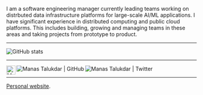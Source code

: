 I am a software engineering manager currently leading teams working on distrbuted data infrastructure platforms for large-scale AI/ML applications. I have significant experience in distributed computing and public cloud platforms. This includes building, growing and managing teams in these areas and taking projects from prototype to product.

---

![GitHub stats](https://github-readme-stats.vercel.app/api?username=manastalukdar&show_icons=true)

<!--&hide_border=true-->

---

<a href="https://www.linkedin.com/in/manastalukdar" target="_blank">
  <img align="left" alt="Manas Talukdar | Linkedin" width="24px" src="https://github.com/TheDudeThatCode/TheDudeThatCode/blob/master/Assets/Linkedin.svg" />
</a>
<a href="https://www.github.com/manastalukdar?tab=followers" target="_blank">
  <img align="left" alt="Manas Talukdar | GitHub" src="https://img.shields.io/github/followers/manastalukdar.svg?style=social&label=Follow" />
</a>
<a href="https://www.twitter.com/manastalukdar" target="_blank">
  <img align="left" alt="Manas Talukdar | Twitter" src="https://img.shields.io/twitter/follow/manastalukdar?label=Follow&style=social" />
</a>

</br>

---

[Personal website](https://manastalukdar.github.io/).

<!--
**manastalukdar/manastalukdar** is a ✨ _special_ ✨ repository because its `README.md` (this file) appears on your GitHub profile.

Here are some ideas to get you started:

- 🔭 I’m currently working on ...
- 🌱 I’m currently learning ...
- 👯 I’m looking to collaborate on ...
- 🤔 I’m looking for help with ...
- 💬 Ask me about ...
- 📫 How to reach me: ...
- 😄 Pronouns: ...
- ⚡ Fun fact: ...
-->

